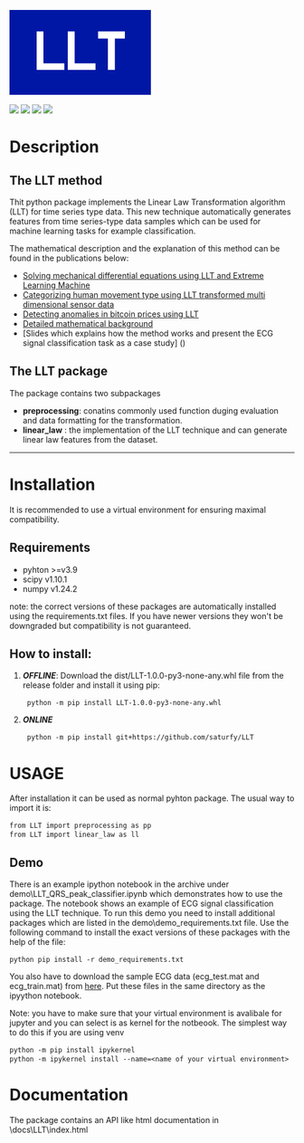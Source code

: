 ![](https://raw.githubusercontent.com/saturfy/LLT/main/LLT.png)

![](https://img.shields.io/badge/LLT-v1.0.0-brightgreen)
![](https://img.shields.io/badge/python->=3.9-brightgreen)
![](https://img.shields.io/badge/scipy-1.10.1-orange)
![](https://img.shields.io/badge/numpy-1.24.2-orange)

# Description
## The LLT method
Thit python package implements the Linear Law Transformation algorithm (LLT) for time series type data. This new technique automatically generates features from time series-type data samples which can be used for machine learning tasks for example classification. 

The mathematical description and the explanation of this method can be found in the publications below:

- [Solving mechanical differential equations using LLT and Extreme Learning Machine](https://iopscience.iop.org/article/10.1088/1367-2630/ac7c2d)
- [Categorizing human movement type using LLT transformed multi dimensional sensor data](https://www.nature.com/articles/s41598-022-22829-2)
- [Detecting anomalies in bitcoin prices using LLT](https://arxiv.org/abs/2201.09790)
- [Detailed mathematical background](https://arxiv.org/abs/2104.10970)
- [Slides which explains how the method works and present the ECG signal classification task as a case study] ()

## The LLT package
The package contains two subpackages
- __preprocessing__: conatins commonly used function duging evaluation and data formatting for the transformation.
- __linear_law__ : the implementation of the LLT technique and can generate linear law features from the dataset.

----

# Installation
It is recommended to use a virtual environment for ensuring maximal compatibility.

## Requirements
- pyhton  >=v3.9
- scipy v1.10.1
- numpy v1.24.2

note: the correct versions of these packages are automatically installed using the requirements.txt files. If you have newer versions they won't be downgraded but compatibility is not guaranteed. 

## How to install:

1. ___OFFLINE___: Download the dist/LLT-1.0.0-py3-none-any.whl file from the release folder and install it using pip:

        python -m pip install LLT-1.0.0-py3-none-any.whl
        
2. ___ONLINE___
        
        python -m pip install git+https://github.com/saturfy/LLT
        
# USAGE
After installation it can be used as normal pyhton package. The usual way to import it is:
    
    from LLT import preprocessing as pp
    from LLT import linear_law as ll
    
## Demo
There is an example ipython notebook in the archive under demo\LLT_QRS_peak_classifier.ipynb which demonstrates how to use the package. The notebook shows an example of ECG signal classification using the LLT technique. To run this demo you need to install additional packages which are listed in the demo\demo_requirements.txt file. Use the following command to install the exact versions of these packages with the help of the file: 

    python pip install -r demo_requirements.txt
    
You also have to download the sample ECG data (ecg_test.mat and ecg_train.mat) from [here](https://git.silicon-austria.com/pub/sparseestimation/vpnet/-/tree/master/data). Put these files in the same directory as the ipyython notebook. 

Note: you have to make sure that your virtual environment is avalibale for jupyter and you can select is as kernel for the notbeook. The simplest way to do this if you are using venv
    
    python -m pip install ipykernel
    python -m ipykernel install --name=<name of your virtual environment>
    
# Documentation
The package contains an API like html documentation in \docs\LLT\index.html

